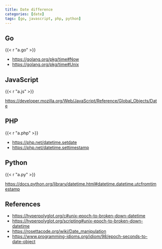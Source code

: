 ```yaml
---
title: Date difference
categories: [date]
tags: [go, javascript, php, python]
---
```


## Go

{{< r "a.go" >}}

- <https://golang.org/pkg/time#Now>
- <https://golang.org/pkg/time#Unix>

## JavaScript

{{< r "a.js" >}}

<https://developer.mozilla.org/Web/JavaScript/Reference/Global_Objects/Date>

## PHP

{{< r "a.php" >}}

- <https://php.net/datetime.setdate>
- <https://php.net/datetime.settimestamp>

## Python

{{< r "a.py" >}}

<https://docs.python.org/library/datetime.html#datetime.datetime.utcfromtimestamp>

## References

- <https://hyperpolyglot.org/c#unix-epoch-to-broken-down-datetime>
- <https://hyperpolyglot.org/scripting#unix-epoch-to-broken-down-datetime>
- <https://rosettacode.org/wiki/Date_manipulation>
- <https://www.programming-idioms.org/idiom/98/epoch-seconds-to-date-object>
